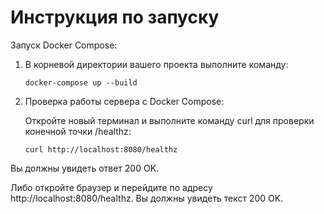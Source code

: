 # Инструкция по запуску

Запуск Docker Compose:

1. В корневой директории вашего проекта выполните команду:

    ```docker-compose up --build```

2. Проверка работы сервера с Docker Compose:

    Откройте новый терминал и выполните команду curl для проверки конечной точки /healthz:

    ```curl http://localhost:8080/healthz```

Вы должны увидеть ответ 200 OK.

Либо откройте браузер и перейдите по адресу http://localhost:8080/healthz. Вы должны увидеть текст 200 OK.